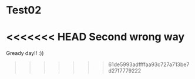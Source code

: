 # Test02

<<<<<<< HEAD
Second wrong way
=======
Gready day!!
:))
>>>>>>> 61de5993adffffaa93c727a713be7d27f7779222
